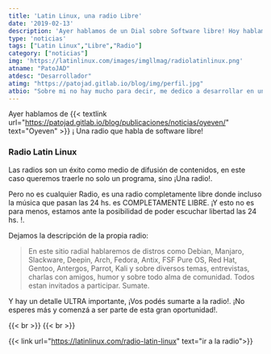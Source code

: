 ```yaml
---
title: 'Latin Linux, una radio Libre'
date: '2019-02-13'
description: 'Ayer hablamos de un Dial sobre Software libre! Hoy hablamos de una Radio Libre'
type: 'noticias'
tags: ["Latin Linux","Libre","Radio"]
category: ["noticias"]
img: 'https://latinlinux.com/images/imgllmag/radiolatinlinux.png'
atname: "PatoJAD"
atdesc: "Desarrollador"
atimg: "https://patojad.gitlab.io/blog/img/perfil.jpg"
atbio: "Sobre mi no hay mucho para decir, me dedico a desarrollar en una empresa de telecomunicaciones, utilizo linux desde el 2012 y hace años que es mi sistema operativo main. Soy una persona que busca crecer profesionalmente sin dejar de divertirse y hacer lo que me gusta. Siempre digo que cuando un proyecto sale es importante agradecer, por lo cual les recomiendo a todos leer la seccion Agreadecimientos en la cual me tome un tiempito para poder agradecer a todos y cada uno de los que hicieron posible todo esto."
---
```


Ayer hablamos de {{< textlink url="https://patojad.gitlab.io/blog/publicaciones/noticias/oyeven/" text="Oyeven" >}} ¡ Una radio que habla de software libre!

### Radio Latin Linux

Las radios son un éxito como medio de difusión de contenidos, en este caso queremos traerle no solo un programa, sino ¡Una radio!.

Pero no es cualquier Radio, es una radio completamente libre donde incluso la música que pasan las 24 hs. es COMPLETAMENTE LIBRE. ¡Y esto no es para menos, estamos ante la posibilidad de poder escuchar libertad las 24 hs. !.

Dejamos la descripción de la propia radio:

>En este sitio radial hablaremos de distros como Debian, Manjaro, Slackware, Deepin, Arch, Fedora, Antix, FSF Pure OS, Red Hat, Gentoo, Antergos, Parrot, Kali y sobre diversos temas, entrevistas, charlas con amigos, humor y sobre todo alma de comunidad.
Todos estan invitados a participar. Sumate.

Y hay un detalle ULTRA importante, ¡Vos podés sumarte a la radio!. ¡No esperes más y comenzá a ser parte de esta gran oportunidad!.

{{< br >}}
{{< br >}}

{{< link url="https://latinlinux.com/radio-latin-linux" text="ir a la radio">}}
